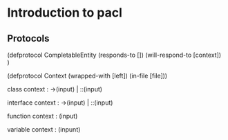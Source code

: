 # Introduction to pacl
## Protocols

(defprotocol CompletableEntity 
  (responds-to [])
  (will-respond-to [context])
  )

(defprotocol Context
  (wrapped-with [left])
  (in-file [file]))

class
context : ->(input) | ::(input)

interface
context : ->(input) | ::(input)

function
context : (input)

variable
context : (inpunt)


